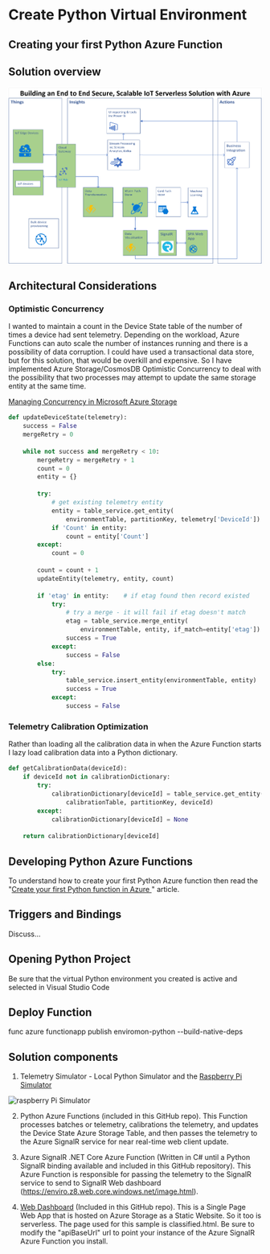 # Create Python Virtual Environment

## Creating your first Python Azure Function

## Solution overview

![solution overview](./docs/resources/python-azure-functions-solution.png)

## Architectural Considerations

### Optimistic Concurrency

I wanted to maintain a count in the Device State table of the number of times a device had sent telemetry. Depending on the workload, Azure Functions can auto scale the number of instances running and there is a possibility of data corruption. I could have used a transactional data store, but for this solution, that would be overkill and expensive. So I have implemented Azure Storage/CosmosDB Optimistic Concurrency to deal with the possibility that two processes may attempt to update the same storage entity at the same time.

[Managing Concurrency in Microsoft Azure Storage](https://azure.microsoft.com/en-au/blog/managing-concurrency-in-microsoft-azure-storage-2/)

```python
def updateDeviceState(telemetry):
    success = False
    mergeRetry = 0

    while not success and mergeRetry < 10:
        mergeRetry = mergeRetry + 1
        count = 0
        entity = {}

        try:
            # get existing telemetry entity
            entity = table_service.get_entity(
                environmentTable, partitionKey, telemetry['DeviceId'])
            if 'Count' in entity:
                count = entity['Count']
        except:
            count = 0

        count = count + 1
        updateEntity(telemetry, entity, count)
        
        if 'etag' in entity:    # if etag found then record existed
            try:
                # try a merge - it will fail if etag doesn't match
                etag = table_service.merge_entity(
                    environmentTable, entity, if_match=entity['etag'])
                success = True
            except:
                success = False
        else:
            try:
                table_service.insert_entity(environmentTable, entity)
                success = True
            except:
                success = False
```

### Telemetry Calibration Optimization

Rather than loading all the calibration data in when the Azure Function starts I lazy load calibration data into a Python dictionary.

```python
def getCalibrationData(deviceId):
    if deviceId not in calibrationDictionary:
        try:
            calibrationDictionary[deviceId] = table_service.get_entity(
                calibrationTable, partitionKey, deviceId)
        except:
            calibrationDictionary[deviceId] = None

    return calibrationDictionary[deviceId]
```

## Developing Python Azure Functions

To understand how to create your first Python Azure function then read the "[Create your first Python function in Azure ](https://docs.microsoft.com/en-us/azure/azure-functions/functions-create-first-function-python)" article.

## Triggers and Bindings

Discuss...

## Opening Python Project

Be sure that the virtual Python environment you created is active and selected in Visual Studio Code

## Deploy Function

func azure functionapp publish enviromon-python --build-native-deps

## Solution components

1. Telemetry Simulator - Local Python Simulator and the [Raspberry Pi Simulator](https://azure-samples.github.io/raspberry-pi-web-simulator/#Getstarted)

![raspberry Pi Simulator](https://docs.microsoft.com/en-us/azure/iot-hub/media/iot-hub-raspberry-pi-web-simulator/3_banner.png)

2. Python Azure Functions (included in this GitHub repo). This Function processes batches or telemetry, calibrations the telemetry, and updates the Device State Azure Storage Table, and then passes the telemetry to the Azure SignalR service for near real-time web client update.

3. Azure SignalR .NET Core Azure Function (Written in C# until a Python SignalR binding available and included in this GitHub repository). This Azure Function is responsible for passing the telemetry to the SignalR service to send to SignalR Web dashboard (https://enviro.z8.web.core.windows.net/image.html).

4. [Web Dashboard](https://enviro.z8.web.core.windows.net/classified.html) (Included in this GitHub repo). This is a Single Page Web App that is hosted on Azure Storage as a Static Website. So it too is serverless. The page used for this sample is classified.html. Be sure to modify the "apiBaseUrl" url to point your instance of the Azure SignalR Azure Function you install.